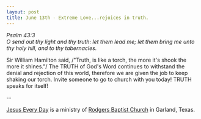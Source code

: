 ```yaml
---
layout: post
title: June 13th - Extreme Love...rejoices in truth.
---
```


_Psalm 43:3  
O send out thy light and thy truth: let them lead me; let them bring
me unto thy holy hill, and to thy tabernacles._

Sir William Hamilton said, /"Truth, is like a torch, the more it's
shook the more it shines."/ The TRUTH of God's Word continues to
withstand the denial and rejection of this world, therefore we are
given the job to keep shaking our torch. Invite someone to go to
church with you today! TRUTH speaks for itself!

 --

<a href=http://jesuseveryday.net>Jesus Every Day</a> is a ministry of <a href=http://rodgersbaptist.net>Rodgers Baptist Church</a> in Garland, Texas.
